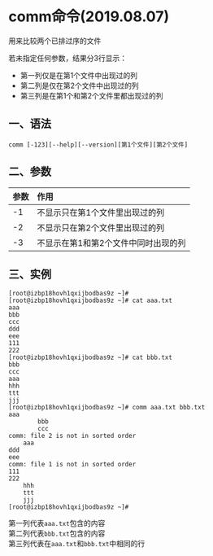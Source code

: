 # comm命令(2019.08.07)

用来比较两个已排过序的文件

若未指定任何参数，结果分3行显示：
- 第一列仅是在第1个文件中出现过的列
- 第二列是仅在第2个文件中出现过的列
- 第三列是在第1个和第2个文件里都出现过的列

## 一、语法

`comm [-123][--help][--version][第1个文件][第2个文件]`

## 二、参数

| 参数 | 作用 |
| :--- | :--- |
| -1 | 不显示只在第1个文件里出现过的列 |
| -2 | 不显示只在第2个文件里出现过的列 |
| -3 | 不显示在第1和第2个文件中同时出现的列 |


## 三、实例

```
[root@izbp18hovh1qxijbodbas9z ~]# 
[root@izbp18hovh1qxijbodbas9z ~]# cat aaa.txt 
aaa 
bbb 
ccc 
ddd 
eee 
111 
222
[root@izbp18hovh1qxijbodbas9z ~]# cat bbb.txt 
bbb 
ccc 
aaa 
hhh 
ttt 
jjj
[root@izbp18hovh1qxijbodbas9z ~]# comm aaa.txt bbb.txt 
aaa 
		bbb 
		ccc 
comm: file 2 is not in sorted order
	aaa 
ddd 
eee 
comm: file 1 is not in sorted order
111 
222
	hhh 
	ttt 
	jjj
[root@izbp18hovh1qxijbodbas9z ~]# 
```

第一列代表`aaa.txt`包含的内容  
第二列代表`bbb.txt`包含的内容  
第三列代表在`aaa.txt`和`bbb.txt`中相同的行